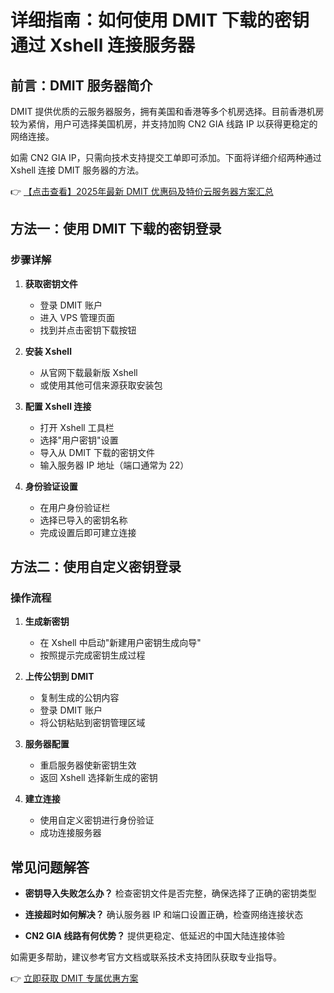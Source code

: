 # 详细指南：如何使用 DMIT 下载的密钥通过 Xshell 连接服务器

## 前言：DMIT 服务器简介

DMIT 提供优质的云服务器服务，拥有美国和香港等多个机房选择。目前香港机房较为紧俏，用户可选择美国机房，并支持加购 CN2 GIA 线路 IP 以获得更稳定的网络连接。

如需 CN2 GIA IP，只需向技术支持提交工单即可添加。下面将详细介绍两种通过 Xshell 连接 DMIT 服务器的方法。

👉 [【点击查看】2025年最新 DMIT 优惠码及特价云服务器方案汇总](https://bit.ly/dmit_coupon)

## 方法一：使用 DMIT 下载的密钥登录

### 步骤详解

1. **获取密钥文件**
   - 登录 DMIT 账户
   - 进入 VPS 管理页面
   - 找到并点击密钥下载按钮

2. **安装 Xshell**
   - 从官网下载最新版 Xshell
   - 或使用其他可信来源获取安装包

3. **配置 Xshell 连接**
   - 打开 Xshell 工具栏
   - 选择"用户密钥"设置
   - 导入从 DMIT 下载的密钥文件
   - 输入服务器 IP 地址（端口通常为 22）

4. **身份验证设置**
   - 在用户身份验证栏
   - 选择已导入的密钥名称
   - 完成设置后即可建立连接

## 方法二：使用自定义密钥登录

### 操作流程

1. **生成新密钥**
   - 在 Xshell 中启动"新建用户密钥生成向导"
   - 按照提示完成密钥生成过程

2. **上传公钥到 DMIT**
   - 复制生成的公钥内容
   - 登录 DMIT 账户
   - 将公钥粘贴到密钥管理区域

3. **服务器配置**
   - 重启服务器使新密钥生效
   - 返回 Xshell 选择新生成的密钥

4. **建立连接**
   - 使用自定义密钥进行身份验证
   - 成功连接服务器

## 常见问题解答

- **密钥导入失败怎么办？**
  检查密钥文件是否完整，确保选择了正确的密钥类型

- **连接超时如何解决？**
  确认服务器 IP 和端口设置正确，检查网络连接状态

- **CN2 GIA 线路有何优势？**
  提供更稳定、低延迟的中国大陆连接体验

如需更多帮助，建议参考官方文档或联系技术支持团队获取专业指导。

👉 [立即获取 DMIT 专属优惠方案](https://bit.ly/dmit_coupon)